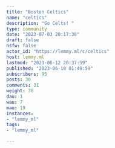 ```yaml
---
title: "Boston Celtics" 
name: "celtics"
description: "Go Celts! "
type: community
date: "2023-07-03 20:17:30"
draft: false
nsfw: false
actor_id: "https://lemmy.ml/c/celtics"
host: lemmy.ml
lastmod: "2023-06-12 20:37:59"
published: "2023-06-10 01:49:59"
subscribers: 95
posts: 30
comments: 31
weight: 30
dau: 1
wau: 7
mau: 19
instances:
- "lemmy_ml"
tags: 
- "lemmy_ml"

---
```

